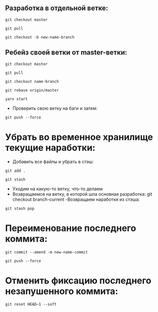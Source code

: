 ## Разработка в отдельной ветке:
```
git checkout master
```
```
git pull
```
```
git checkout -b new-name-branch
```
## Ребейз своей ветки от master-ветки:
```
git checkout master
```
```
git pull
```
```
git checkout name-branch
```
```
git rebase origin/master
```
```
yarn start
```
- Проверить свою ветку на баги и затем:
```
git push --force
```
# Убрать во временное хранилище текущие наработки:
- Добавить все файлы и убрать в стэш:
```
git add .
```
```
git stash
```
- Уходим на какую-то ветку, что-то делаем
- Возвращаемся на ветку, в которой шла основная разработка:
git checkout branch-current
-Возвращаем наработки из стэша:
```
git stash pop
```
# Переименование последнего коммита:
```
git commit --amend -m new-name-commit
```
```
git push --force
```
# Отменить фиксацию последнего незапушенного коммита:
```
git reset HEAD~1 --soft
```

